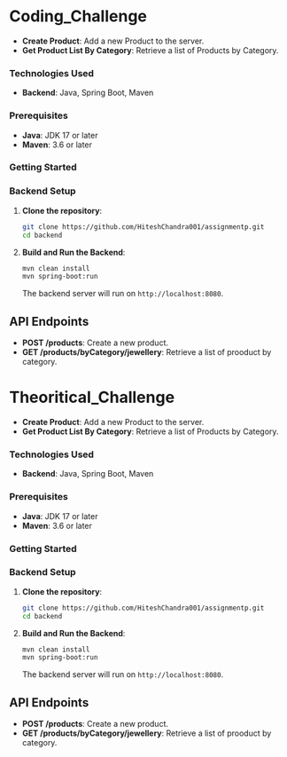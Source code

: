 # Coding_Challenge

- **Create Product**: Add a new Product to the server.
- **Get Product List By Category**: Retrieve a list of Products by Category.

### Technologies Used

- **Backend**: Java, Spring Boot, Maven

### Prerequisites

- **Java**: JDK 17 or later
- **Maven**: 3.6 or later

### Getting Started

### Backend Setup

1. **Clone the repository**:
    ```bash
    git clone https://github.com/HiteshChandra001/assignmentp.git
    cd backend
    ```

2. **Build and Run the Backend**:
    ```bash
    mvn clean install
    mvn spring-boot:run
    ```

    The backend server will run on `http://localhost:8080`.

    
## API Endpoints

- **POST /products**: Create a new product.
- **GET /products/byCategory/jewellery**: Retrieve a list of prooduct by category.

# Theoritical_Challenge

- **Create Product**: Add a new Product to the server.
- **Get Product List By Category**: Retrieve a list of Products by Category.

### Technologies Used

- **Backend**: Java, Spring Boot, Maven

### Prerequisites

- **Java**: JDK 17 or later
- **Maven**: 3.6 or later

### Getting Started

### Backend Setup

1. **Clone the repository**:
    ```bash
    git clone https://github.com/HiteshChandra001/assignmentp.git
    cd backend
    ```

2. **Build and Run the Backend**:
    ```bash
    mvn clean install
    mvn spring-boot:run
    ```

    The backend server will run on `http://localhost:8080`.

    
## API Endpoints

- **POST /products**: Create a new product.
- **GET /products/byCategory/jewellery**: Retrieve a list of prooduct by category.


